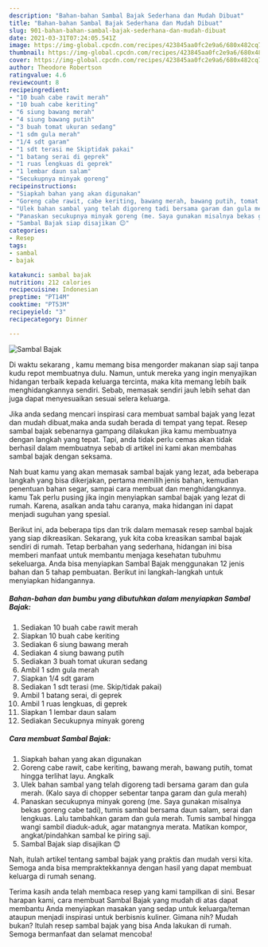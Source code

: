 ```yaml
---
description: "Bahan-bahan Sambal Bajak Sederhana dan Mudah Dibuat"
title: "Bahan-bahan Sambal Bajak Sederhana dan Mudah Dibuat"
slug: 901-bahan-bahan-sambal-bajak-sederhana-dan-mudah-dibuat
date: 2021-03-31T07:24:05.541Z
image: https://img-global.cpcdn.com/recipes/423845aa0fc2e9a6/680x482cq70/sambal-bajak-foto-resep-utama.jpg
thumbnail: https://img-global.cpcdn.com/recipes/423845aa0fc2e9a6/680x482cq70/sambal-bajak-foto-resep-utama.jpg
cover: https://img-global.cpcdn.com/recipes/423845aa0fc2e9a6/680x482cq70/sambal-bajak-foto-resep-utama.jpg
author: Theodore Robertson
ratingvalue: 4.6
reviewcount: 8
recipeingredient:
- "10 buah cabe rawit merah"
- "10 buah cabe keriting"
- "6 siung bawang merah"
- "4 siung bawang putih"
- "3 buah tomat ukuran sedang"
- "1 sdm gula merah"
- "1/4 sdt garam"
- "1 sdt terasi me Skiptidak pakai"
- "1 batang serai di geprek"
- "1 ruas lengkuas di geprek"
- "1 lembar daun salam"
- "Secukupnya minyak goreng"
recipeinstructions:
- "Siapkah bahan yang akan digunakan"
- "Goreng cabe rawit, cabe keriting, bawang merah, bawang putih, tomat hingga terlihat layu. Angkalk"
- "Ulek bahan sambal yang telah digoreng tadi bersama garam dan gula merah. (Kalo saya di chopper sebentar tanpa garam dan gula merah)"
- "Panaskan secukupnya minyak goreng (me. Saya gunakan misalnya bekas goreng cabe tadi), tumis sambal bersama daun salam, serai dan lengkuas. Lalu tambahkan garam dan gula merah. Tumis sambal hingga wangi sambil diaduk-aduk, agar matangnya merata. Matikan kompor, angkat/pindahkan sambal ke piring saji."
- "Sambal Bajak siap disajikan 😊"
categories:
- Resep
tags:
- sambal
- bajak

katakunci: sambal bajak 
nutrition: 212 calories
recipecuisine: Indonesian
preptime: "PT14M"
cooktime: "PT53M"
recipeyield: "3"
recipecategory: Dinner

---
```



![Sambal Bajak](https://img-global.cpcdn.com/recipes/423845aa0fc2e9a6/680x482cq70/sambal-bajak-foto-resep-utama.jpg)

Di waktu  sekarang , kamu memang bisa mengorder makanan siap saji tanpa kudu repot membuatnya dulu. Namun, untuk mereka yang ingin menyajikan hidangan terbaik kepada keluarga tercinta, maka kita memang lebih baik menghidangkannya sendiri. Sebab, memasak sendiri jauh lebih sehat dan juga dapat menyesuaikan sesuai selera keluarga.

Jika anda sedang mencari inspirasi cara membuat sambal bajak yang lezat dan mudah dibuat,maka anda sudah berada di tempat yang tepat. Resep sambal bajak  sebenarnya gampang dilakukan jika kamu membuatnya dengan langkah yang tepat. Tapi, anda tidak perlu cemas akan tidak berhasil dalam membuatnya 
sebab di artikel ini kami akan membahas sambal bajak dengan seksama.  



Nah buat kamu yang akan memasak sambal bajak yang lezat, ada beberapa langkah yang bisa dikerjakan, pertama memilih jenis bahan, kemudian penentuan bahan segar, sampai cara membuat dan menghidangkannya. kamu Tak perlu pusing jika ingin menyiapkan sambal bajak yang lezat di rumah. Karena, asalkan anda  tahu caranya, maka hidangan ini dapat menjadi suguhan yang spesial.

Berikut ini, ada beberapa tips dan trik dalam memasak resep sambal bajak yang siap dikreasikan. Sekarang, yuk kita coba kreasikan sambal bajak sendiri di rumah. Tetap berbahan yang sederhana, hidangan ini bisa memberi manfaat untuk membantu menjaga kesehatan tubuhmu sekeluarga. Anda bisa menyiapkan Sambal Bajak menggunakan 12 jenis bahan dan 5 tahap pembuatan. Berikut ini langkah-langkah untuk menyiapkan hidangannya.

<!--inarticleads1-->

##### Bahan-bahan dan bumbu yang dibutuhkan dalam menyiapkan Sambal Bajak:

1. Sediakan 10 buah cabe rawit merah
1. Siapkan 10 buah cabe keriting
1. Sediakan 6 siung bawang merah
1. Sediakan 4 siung bawang putih
1. Sediakan 3 buah tomat ukuran sedang
1. Ambil 1 sdm gula merah
1. Siapkan 1/4 sdt garam
1. Sediakan 1 sdt terasi (me. Skip/tidak pakai)
1. Ambil 1 batang serai, di geprek
1. Ambil 1 ruas lengkuas, di geprek
1. Siapkan 1 lembar daun salam
1. Sediakan Secukupnya minyak goreng




<!--inarticleads2-->

##### Cara membuat Sambal Bajak:

1. Siapkah bahan yang akan digunakan
1. Goreng cabe rawit, cabe keriting, bawang merah, bawang putih, tomat hingga terlihat layu. Angkalk
1. Ulek bahan sambal yang telah digoreng tadi bersama garam dan gula merah. (Kalo saya di chopper sebentar tanpa garam dan gula merah)
1. Panaskan secukupnya minyak goreng (me. Saya gunakan misalnya bekas goreng cabe tadi), tumis sambal bersama daun salam, serai dan lengkuas. Lalu tambahkan garam dan gula merah. Tumis sambal hingga wangi sambil diaduk-aduk, agar matangnya merata. Matikan kompor, angkat/pindahkan sambal ke piring saji.
1. Sambal Bajak siap disajikan 😊




Nah, itulah artikel tentang  sambal bajak  yang praktis dan mudah versi kita. Semoga anda bisa mempraktekkannya dengan hasil yang dapat membuat keluarga di rumah senang. 

Terima kasih anda telah membaca resep yang kami tampilkan di sini. Besar harapan kami, cara membuat  Sambal Bajak yang mudah di atas dapat membantu Anda menyiapkan masakan yang sedap untuk keluarga/teman ataupun menjadi inspirasi untuk berbisnis kuliner. Gimana nih? Mudah bukan? Itulah resep sambal bajak yang bisa Anda lakukan di rumah. Semoga bermanfaat dan selamat mencoba!

